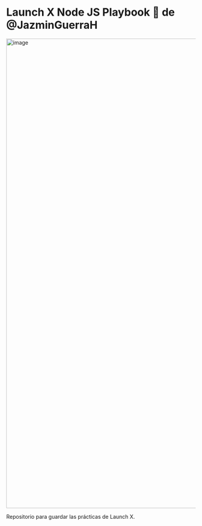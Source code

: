 # Launch X Node JS Playbook 🚀 de @JazminGuerraH

<img width="1247" alt="image" src="https://user-images.githubusercontent.com/17634377/159151704-8949639b-ae5f-405a-a8b8-8d97f3f150cd.png">

Repositorio para guardar las prácticas de Launch X.

